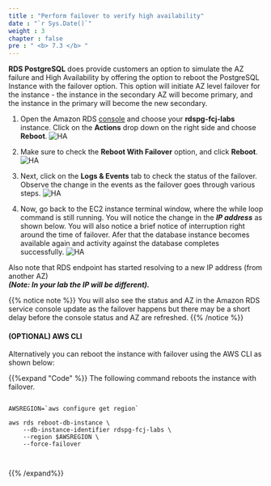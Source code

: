 ```yaml
---
title : "Perform failover to verify high availability"
date : "`r Sys.Date()`"
weight : 3
chapter : false
pre : " <b> 7.3 </b> "
---
```


**RDS PostgreSQL** does provide customers an option to simulate the AZ failure and High Availability by offering the option to reboot the PostgreSQL Instance with the failover option. This option will initiate AZ level failover for the instance - the instance in the secondary AZ will become primary, and the instance in the primary will become the new secondary.

1. Open the Amazon RDS [console](https://console.aws.amazon.com/rds/home#databases)  and choose your **rdspg-fcj-labs** instance. Click on the **Actions** drop down on the right side and choose **Reboot**.
![HA](/images/7/3/1.png)


2. Make sure to check the **Reboot With Failover** option, and click **Reboot**.
![HA](/images/7/3/2.png)

3. Next, click on the **Logs & Events** tab to check the status of the failover. Observe the change in the events as the failover goes through various steps.
![HA](/images/7/3/3.png)

4. Now, go back to the EC2 instance terminal window, where the while loop command is still running. You will notice the change in the ***IP address*** as shown below. You will also notice a brief notice of interruption right around the time of failover. Afer that the database instance becomes available again and activity against the database completes successfully.
![HA](/images/7/3/4.png)


Also note that RDS endpoint has started resolving to a new IP address (from another AZ)\
***(Note: In your lab the IP will be different).***

{{% notice note %}}
You will also see the status and AZ in the Amazon RDS service console update as the failover happens but there may be a short delay before the console status and AZ are refreshed.
{{% /notice %}}


#### (OPTIONAL) AWS CLI

Alternatively you can reboot the instance with failover using the AWS CLI as shown below:

{{%expand "Code" %}}
The following command reboots the instance with failover.

```

AWSREGION=`aws configure get region`

aws rds reboot-db-instance \
	--db-instance-identifier rdspg-fcj-labs \
	--region $AWSREGION \
	--force-failover



```
{{% /expand%}}
